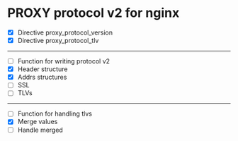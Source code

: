 # PROXY protocol v2 for nginx

- [x] Directive proxy_protocol_version
- [x] Directive proxy_protocol_tlv
___
- [ ] Function for writing protocol v2
 - [x]  Header structure
 - [x]  Addrs structures
 - [ ]  SSL
 - [ ]  TLVs
___
- [ ] Function for handling tlvs
 - [x]  Merge values
 - [ ]  Handle merged
